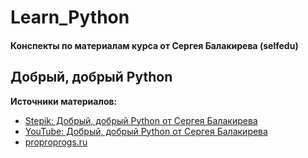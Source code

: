 # Learn_Python

#### Конспекты по материалам курса от Сергея Балакирева (selfedu)

## Добрый, добрый Python

**Источники материалов:**

- [Stepik: Добрый, добрый Python от Сергея Балакирева](https://stepik.org/course/100707/syllabus "https://stepik.org/course/100707/syllabus")
- [YouTube: Добрый, добрый Python от Сергея Балакирева](https://www.youtube.com/playlist?list=PLA0M1Bcd0w8yWHh2V70bTtbVxJICrnJHd "https://www.youtube.com/playlist?list=PLA0M1Bcd0w8yWHh2V70bTtbVxJICrnJHd")
- [proproprogs.ru](https://proproprogs.ru/python_base "https://proproprogs.ru/python_base")
